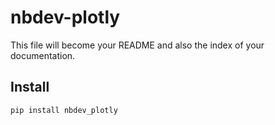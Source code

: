 # nbdev-plotly

<!-- WARNING: THIS FILE WAS AUTOGENERATED! DO NOT EDIT! -->

This file will become your README and also the index of your
documentation.

## Install

``` sh
pip install nbdev_plotly
```
